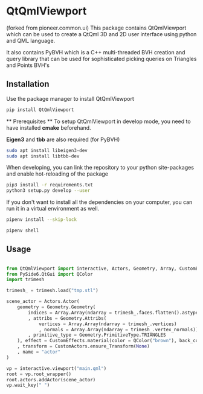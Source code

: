 # QtQmlViewport

(forked from pioneer.common.ui) This package contains QtQmlViewport which can be used to create a QtQml 3D and 2D user interface using python and QML language.

It also contains PyBVH which is a C++ multi-threaded BVH creation and query library that can be used for sophisticated picking queries on Triangles and Points BVH's


## Installation

Use the package manager to install QtQmlViewport

```bash
pip install QtQmlViewport
```
** Prerequisites **
To setup QtQmlViewport in develop mode, you need to have installed **cmake** beforehand.

**Eigen3** and **tbb** are also required (for PyBVH)
```bash
sudo apt install libeigen3-dev
sudo apt install libtbb-dev
```

When developing, you can link the repository to your python site-packages and enable hot-reloading of the package
```bash
pip3 install -r requirements.txt 
python3 setup.py develop --user
```

If you don't want to install all the dependencies on your computer, you can run it in a virtual environment as well.
```bash
pipenv install --skip-lock

pipenv shell
```

## Usage


```python

from QtQmlViewport import interactive, Actors, Geometry, Array, CustomEffects, CustomActors
from PySide6.QtGui import QColor
import trimesh

trimesh_ = trimesh.load("tmp.stl")

scene_actor = Actors.Actor(
    geometry = Geometry.Geometry(
        indices = Array.Array(ndarray = trimesh_.faces.flatten().astype('u4'))
        , attribs = Geometry.Attribs(
            vertices = Array.Array(ndarray = trimesh_.vertices)
            , normals = Array.Array(ndarray = trimesh_.vertex_normals))
        , primitive_type = Geometry.PrimitiveType.TRIANGLES
    ), effect = CustomEffects.material(color = QColor("brown"), back_color = QColor("blue"), light_power = 5e1, light_follows_camera = True, shininess = 100.0, reverse_backfaces = False, flat_shading = True)
    , transform = CustomActors.ensure_Transform(None)
    , name = "actor"
)

vp = interactive.viewport("main.qml")
root = vp.root_wrapper()
root.actors.addActor(scene_actor)
vp.wait_key(" ")

```
